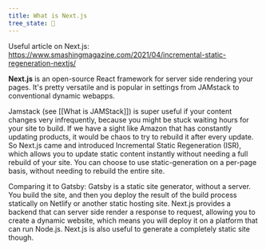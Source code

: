 ```yaml
---
title: What is Next.js
tree_state: 🌱
---
```


Useful article on Next.js: https://www.smashingmagazine.com/2021/04/incremental-static-regeneration-nextjs/

**Next.js** is an open-source React framework for server side rendering your pages. It's pretty versatile and is popular in settings from JAMstack to conventional dynamic webapps.

Jamstack (see [[What is JAMStack]]) is super useful if your content changes very infrequently, because you might be stuck waiting hours for your site to build. If we have a sight like Amazon that has constantly updating products, it would be chaos to try to rebuild it after every update. So Next.js came and introduced Incremental Static Regeneration (ISR), which allows you to update static content instantly without needing a full rebuild of your site. You can choose to use static-generation on a per-page basis, without needing to rebuild the entire site.

Comparing it to Gatsby: Gatsby is a static site generator, without a server. You build the site, and then you deploy the result of the build process statically on Netlify or another static hosting site. Next.js provides a backend that can server side render a response to request, allowing you to create a dynamic website, which means you will deploy it on a platform that can run Node.js. Next.js is also useful to generate a completely static site though.
